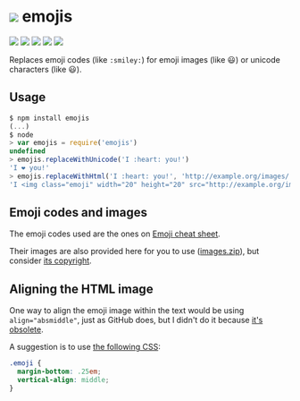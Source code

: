 # [![][logo-img]][logo] emojis

[![][build-img]][build]
[![][coverage-img]][coverage]
[![][dependencies-img]][dependencies]
[![][devdependencies-img]][devdependencies]
[![][npm-img]][npm]

Replaces emoji codes (like `:smiley:`) for emoji images (like :smiley:) or unicode characters (like 😃).

[logo]:                #-emojis
[logo-img]:            asset/logo.gif
[build]:               https://travis-ci.org/tallesl/node-emojis
[build-img]:           https://travis-ci.org/tallesl/node-emojis.svg
[coverage]:            https://coveralls.io/r/tallesl/node-emojis?branch=master
[coverage-img]:        https://coveralls.io/repos/tallesl/node-emojis/badge.svg?branch=master
[dependencies]:        https://david-dm.org/tallesl/node-emojis
[dependencies-img]:    https://david-dm.org/tallesl/node-emojis.svg
[devdependencies]:     https://david-dm.org/tallesl/node-emojis#info=devDependencies
[devDependencies-img]: https://david-dm.org/tallesl/node-emojis/dev-status.svg
[npm]:                 https://npmjs.com/package/emojis
[npm-img]:             https://badge.fury.io/js/emojis.svg

## Usage

```js
$ npm install emojis
(...)
$ node
> var emojis = require('emojis')
undefined
> emojis.replaceWithUnicode('I :heart: you!')
'I ❤️ you!'
> emojis.replaceWithHtml('I :heart: you!', 'http://example.org/images/')
'I <img class="emoji" width="20" height="20" src="http://example.org/images/heart.png" alt="heart"> you!'
```

## Emoji codes and images

The emoji codes used are the ones on [Emoji cheat sheet].

Their images are also provided here for you to use ([images.zip]), but consider [its copyright].

[Emoji cheat sheet]: http://emoji-cheat-sheet.com
[images.zip]:        https://github.com/tallesl/emojis/blob/master/asset/images.zip
[its copyright]:     https://github.com/arvida/emoji-cheat-sheet.com/blob/master/LICENSE

## Aligning the HTML image

One way to align the emoji image within the text would be using `align="absmiddle"`, just as GitHub does, but I didn't
do it because [it's obsolete].

A suggestion is to use [the following CSS]:

```css
.emoji {
  margin-bottom: .25em;
  vertical-align: middle;
}
```

[it's obsolete]:     https://html.spec.whatwg.org/multipage/obsolete.html#attr-img-align
[the following CSS]: http://stackoverflow.com/a/5203632/1316620
